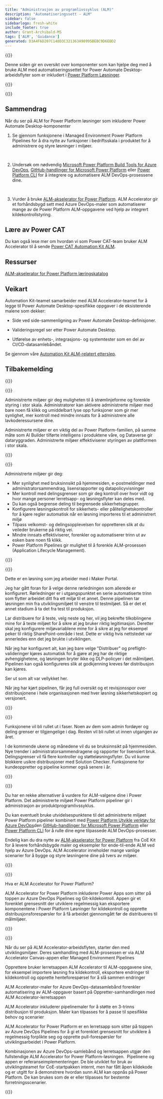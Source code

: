 ```yaml
---
title: "Administrasjon av programlivssyklus (ALM)"
description: "Automatiseringssett - ALM"
sidebar: false
sidebarlogo: fresh-white
include_footer: true
author: Grant-Archibald-MS
tags: ['ALM', 'Guidance']
generated: D3A4F6D207C148D3C321363A90995BEBC9D6EDD2
---
```


{{<slideStyles>}}

<div class="optional">

Denne siden gir en oversikt over komponenter som kan hjelpe deg med å bruke ALM med automatiseringssettet for Power Automate Desktop-arbeidsflyter som er inkludert i [Power Platform Løsninger](https://learn.microsoft.com/power-platform/alm/solution-concepts-alm).

</div>

{{<presentation slides="1,2,3,4,5,6,7">}}

<div class="optional">

{{<presentationStyles>}}

## Sammendrag

Når du ser på ALM for Power Platform løsninger som inkluderer Power Automate Desktop-komponenter

1. Se gjennom funksjonene i Managed Environment Power Platform Pipelines for å dra nytte av funksjoner i bedriftsskala i produktet for å administrere og styre løsninger i miljøer.

<br/>

2. Undersøk om nødvendig [Microsoft Power Platform Build Tools for Azure DevOps](https://learn.microsoft.com/power-platform/alm/devops-build-tools), [GitHub-handlinger for Microsoft Power Platform](https://learn.microsoft.com/power-platform/alm/devops-github-actions) eller [Power Platform CLI](https://learn.microsoft.com/power-platform/developer/cli/introduction) for å integrere og automatisere ALM DevOps-prosessene dine.

<br/>

3. Vurder å bruke [ALM-akselerator for Power Platform](https://learn.microsoft.com/power-platform/guidance/coe/almacceleratorpowerplatform-components). ALM Accelerator gir et forhåndsbygd sett med Azure DevOps-maler som automatiserer mange av de Power Platform ALM-oppgavene ved hjelp av integrert kildekontrollstyring.

## Lære av Power CAT

Du kan også lese mer om hvordan vi som Power CAT-team bruker ALM Accelerator til å sende [Power CAT Automation Kit ALM](/nb/features/alm/powercat).

## Ressurser

[ALM-akselerator for Power Platform læringskatalog](https://learn.microsoft.com/power-platform/guidance/coe/almacceleratorpowerplatform-learningcatalog)

## Veikart

Automation Kit-teamet samarbeider med ALM Accelerator-teamet for å legge til Power Automate Desktop-spesifikke oppgaver i de eksisterende malene som dekker:

- Side ved side-sammenligning av Power Automate Desktop-definisjoner.

- Valideringsregel ser etter Power Automate Desktop.

- Utførelse av enhets-, integrasjons- og systemtester som en del av CI/CD-datasamlebåndet.

Se gjennom våre [Automation Kit ALM-relatert etterslep](https://github.com/microsoft/powercat-automation-kit/issues?q=is%3Aissue+is%3Aopen+label%3Aalm).

## Tilbakemelding

{{<questions name="/content/nb/features/alm.json" completed="Takk for at du gir tilbakemelding" showNavigationButtons="false" locale="nb">}}

</div>

{{<slide  id="slide1" audio="features/alm/managed-environments-overview.mp3" description="Managed Environments Overview" image="features/alm/managed-environments-overview.svg" >}}

Administrerte miljøer gir deg muligheten til å strømlinjeforme og forenkle styring i stor skala. Administratorer kan aktivere administrerte miljøer med bare noen få klikk og umiddelbart lyse opp funksjoner som gir mer synlighet, mer kontroll med mindre innsats for å administrere alle lavkoderessursene dine.

Administrerte miljøer er en viktig del av Power Platform-familien, på samme måte som AI Builder tilførte intelligens i produktene våre, og Dataverse gir dataryggraden. Administrerte miljøer effektiviserer styringen av plattformen i stor skala.

{{</slide>}}

{{<slide  id="slide2" audio="features/alm/managed-environments-features.mp3" description="Managed Environments Features" image="features/alm/managed-environments-features.svg" >}}

Administrerte miljøer gir deg:

- Mer synlighet med bruksinnsikt på hjemmesiden, e-postmeldinger med administratorsammendrag, lisensrapporter og datapolicyvisninger
- Mer kontroll med delingsgrenser som gir deg kontroll over hvor vidt og hvor mange personer lerretsapp- og løsningsflyter kan deles med.
- Du kan også begrense deling til begrensede sikkerhetsgrupper.
- Konfigurere løsningskontroll for sikkerhets- eller pålitelighetskontroller for å kjøre regler automatisk når en løsning importeres til et administrert miljø
- Tilpass velkomst- og delingsopplevelsen for oppretteren slik at du veileder brukerne på riktig vei.
- Mindre innsats effektiviserer, forenkler og automatiserer trinn ut av esken bare noen få klikk. 
- Power Platform Pipelines gir mulighet til å forenkle ALM-prosessen (Application Lifecycle Management).

{{</slide>}}

{{<slide  id="slide3" cdnVideo="features/alm/managed-environments-power-platform-pipelines-demo.mp4" description="Power Platform Pipelines Demo" >}}

Dette er en løsning som jeg arbeider med i Maker Portal.

Jeg har gått foran for å velge denne rørledningen som allerede er konfigurert. Rørledninger er i utgangspunktet en serie automatiserte trinn som flytter arbeidet ditt fra ett miljø til et annet. Denne pipelinen tar løsningen min fra utviklingsmiljøet til venstre til testmiljøet. Så er det et annet stadium å ta det fra test til produksjon.

Lar distribuere for å teste, velg neste og her, vil jeg bekrefte tilkoblingene mine for å teste miljøet for å sikre at jeg bruker riktig legitimasjon. Deretter skal jeg konfigurere miljøvariablene mine for å sikre at jeg for eksempel peker til riktig SharePoint-område i test. Dette er viktig hvis nettstedet var annerledes enn det jeg brukte i utviklingen. 

Når jeg har konfigurert alt, kan jeg bare velge "Distribuer" og preflight-valideringer kjøres automatisk for å gjøre at jeg har de riktige avhengighetene, og løsningen bryter ikke og DLP-policyer i det målmiljøet. Pipelinen kan også konfigureres slik at godkjenning kreves før distribusjon kan kjøres. 

Ser ut som alt var vellykket her.

Når jeg har kjørt pipelinen, får jeg full oversikt og et revisjonsspor over distribusjonene i hele organisasjonen med hver løsning sikkerhetskopiert og versjonert.

{{</slide>}}

{{<slide  id="slide4" audio="features/alm/managed-environments-feature-availability.mp3?v=1" description="Managed Environments Availability" image="features/alm/managed-environments-feature-availability.svg?v=1" >}}

Funksjonene vil bli rullet ut i faser. Noen av dem som admin fordøyer og deling grenser er tilgjengelige i dag. Resten vil bli rullet ut innen utgangen av året.

I de kommende ukene og månedene vil du se bruksinnsikt på hjemmesiden. Nye trender i administratorsammendragene og rapporter for lisensiert bruk. Delingsgrenser vil få flere kontroller og støtteløsningsflyter. Du vil kunne blokkere usikre distribusjoner med Solution Checker. Funksjonene for kundeoppretter og pipeline kommer også senere i år.

{{</slide>}}

{{<slide  id="slide5" audio="features/alm/pipeline-extensibility.mp3?v=1" description="Pipeline Extensibility" image="features/alm/pipeline-extensibility.svg?v=1" >}}

Du har en rekke alternativer å vurdere for ALM-valgene dine i Power Platform. Det administrerte miljøet Power Platform pipeliner gir i administrasjon av produktprogramlivssyklus.

Du kan eventuelt bruke utvidelsespunktene til det administrerte miljøet Power Platform pipeliner kombinert med [Power Platform Utvikle verktøy for Azure DevOps](https://learn.microsoft.com/power-platform/alm/devops-build-tools)den [GitHub-handlinger for Microsoft Power Platform](https://learn.microsoft.com/power-platform/alm/devops-github-actions) eller [Power Platform CLI](https://learn.microsoft.com/power-platform/developer/cli/introduction) for å rulle dine egne tilpassede ALM DevOps-prosesser.

Endelig kan du dra nytte av [ALM-akselerator for Power Platform](https://learn.microsoft.com/power-platform/guidance/coe/almacceleratorpowerplatform-learningcatalog) fra CoE Kit for å levere forhåndsbygde maler og eksempler for ende-til-ende ALM ved hjelp av Azure DevOps. ALM Accelerator inneholder mange vanlige scenarier for å bygge og styre løsningene dine på tvers av miljøer.

{{</slide>}}

{{<slide  id="slide6" audio="features/alm/alm-accelerator-for-power-platform-overview.mp3?v=1" description="ALM Accelerator for Power Platform Overview" image="features/alm/alm-accelerator-for-power-platform-overview.svg?v=1" >}}

Hva er ALM Accelerator for Power Platform?

ALM Accelerator for Power Platform inkluderer Power Apps som sitter på toppen av Azure DevOps Pipelines og Git-kildekontroll. Appen gir et forenklet grensesnitt der utviklere regelmessig kan eksportere komponentene i Power Platform Løsninger for kildekontroll og opprette distribusjonsforespørsler for å få arbeidet gjennomgått før de distribueres til målmiljøer.

{{</slide>}}

{{<slide  id="slide7" audio="features/alm/alm-accelerator-for-power-platform-workflow.mp3?v=1" description="ALM Accelerator for Power Platform Workflow" image="features/alm/alm-accelerator-for-power-platform-workflow.svg?v=1" >}}

Når du ser på ALM Accelerator-arbeidsflyten, starter den med utviklingsmiljøer. Deres samhandling med ALM-prosessen er via ALM Accelerator Canvas-appen eller Managed Environment Pipelines

Opprettere bruker lerretsappen ALM Accelerator til ALM-oppgavene sine, for eksempel importere løsning fra kildekontroll, eksportere endringer til kildekontroll og opprette henteforespørsel for å slå sammen endringer

ALM Accelerator-maler for Azure DevOps-datasamlebånd forenkler automatisering av ALM-oppgaver basert på Oppretter-samhandlingen med ALM Accelerator-lerretsappen

ALM Accelerator inkluderer pipelinemaler for å støtte en 3-trinns distribusjon til produksjon.
Maler kan tilpasses for å passe til spesifikke behov og scenarier

ALM Accelerator for Power Platform er en lerretsapp som sitter på toppen av Azure DevOps Pipelines for å gi et forenklet grensesnitt for utviklere å regelmessig forplikte seg og opprette pull-forespørsler for utviklingsarbeidet i Power Platform. 

Kombinasjonen av Azure DevOps-samlebånd og lerretsappen utgjør den fullstendige ALM Accelerator for Power Platform-løsningen. 
Pipelinene og appen er referanseimplementeringer. De ble utviklet for bruk av utviklingsteamet for CoE-startpakken internt, men har fått åpen kildekode og er utgitt for å demonstrere hvordan sunn ALM kan oppnås på Power Platform. De kan brukes som de er eller tilpasses for bestemte forretningsscenarier.

{{</slide>}}

